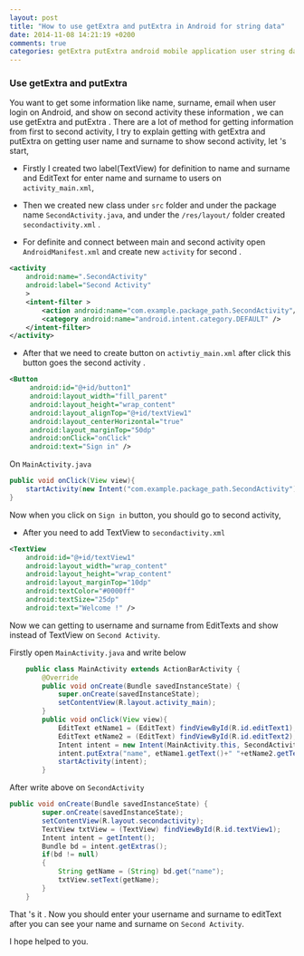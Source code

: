```yaml
---
layout: post
title: "How to use getExtra and putExtra in Android for string data"
date: 2014-11-08 14:21:19 +0200
comments: true
categories: getExtra putExtra android mobile application user string data get set put en 
---
```


### Use getExtra and putExtra

You want to get some information like name, surname, email when user login on Android, and show on 
second activity these information , we can use getExtra and putExtra . There are a lot of method for getting information
from first to second activity, I try to explain getting with getExtra and putExtra on getting user name and surname to 
show second activity, let 's start,

- Firstly I created two label(TextView) for definition to name and surname and EditText for enter name and surname to users 
on `activity_main.xml`,

- Then we created new class under `src` folder and under the package name `SecondActivity.java`, and under the 
`/res/layout/` folder created `secondactivity.xml` .

- For definite and connect between main and second activity open `AndroidManifest.xml` and create new `activity` for
second .

```xml
<activity 
    android:name=".SecondActivity"
    android:label="Second Activity"
    >
    <intent-filter >
        <action android:name="com.example.package_path.SecondActivity"/>
        <category android:name="android.intent.category.DEFAULT" />       
    </intent-filter>  
</activity>
```
 
- After that we need to create button on `activtiy_main.xml` after click this button goes the second activity .
 
```xml
<Button
     android:id="@+id/button1"
     android:layout_width="fill_parent"
     android:layout_height="wrap_content"
     android:layout_alignTop="@+id/textView1"
     android:layout_centerHorizontal="true"
     android:layout_marginTop="50dp"
     android:onClick="onClick"
     android:text="Sign in" />
``` 

On `MainActivity.java`

```java
public void onClick(View view){
    startActivity(new Intent("com.example.package_path.SecondActivity"));
}
```

Now when you click on `Sign in` button, you should go to second activity, 

- After you need to add TextView to `secondactivity.xml` 

```xml
<TextView
    android:id="@+id/textView1"
    android:layout_width="wrap_content"
    android:layout_height="wrap_content"
    android:layout_marginTop="10dp"
    android:textColor="#0000ff"
    android:textSize="25dp"
    android:text="Welcome !" />
```

Now we can getting to username and surname from EditTexts and show instead of TextView on `Second Activity`.


Firstly open `MainActivity.java` and write below

```java
	public class MainActivity extends ActionBarActivity {
    	@Override
    	public void onCreate(Bundle savedInstanceState) {
    		super.onCreate(savedInstanceState);
    		setContentView(R.layout.activity_main);
    	}
    	public void onClick(View view){ 		
    		EditText etName1 = (EditText) findViewById(R.id.editText1);
    		EditText etName2 = (EditText) findViewById(R.id.editText2);
    		Intent intent = new Intent(MainActivity.this, SecondActivity.class);
    		intent.putExtra("name", etName1.getText()+" "+etName2.getText());
    		startActivity(intent);		
    	}
```


After write above on `SecondActivity`

```java
public void onCreate(Bundle savedInstanceState) {
		super.onCreate(savedInstanceState);
		setContentView(R.layout.secondactivity);		
		TextView txtView = (TextView) findViewById(R.id.textView1);
		Intent intent = getIntent();
		Bundle bd = intent.getExtras();		
		if(bd != null)
		{
			String getName = (String) bd.get("name");
			txtView.setText(getName);			
		}
	}
```

That 's it . Now you should enter your username and surname to editText after you can see your name and surname 
on `Second Activity`.

I hope helped to you.

